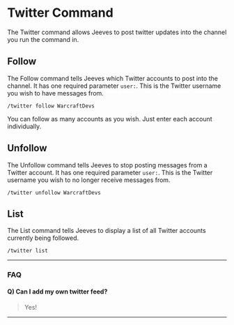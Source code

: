 # Twitter Command

The Twitter command allows Jeeves to post twitter updates into the channel you run the command in.

## Follow

The Follow command tells Jeeves which Twitter accounts to post into the channel. It has one required parameter `user:`. This is the Twitter username you wish to have messages from.

`/twitter follow WarcraftDevs`

You can follow as many accounts as you wish. Just enter each account individually.

## Unfollow

The Unfollow command tells Jeeves to stop posting messages from a Twitter account. It has one required parameter `user:`. This is the Twitter username you wish to no longer receive messages from.

`/twitter unfollow WarcraftDevs`

## List

The List command tells Jeeves to display a list of all Twitter accounts currently being followed.

`/twitter list`
***
### FAQ
#### Q) Can I add my own twitter feed?
> Yes!
***
